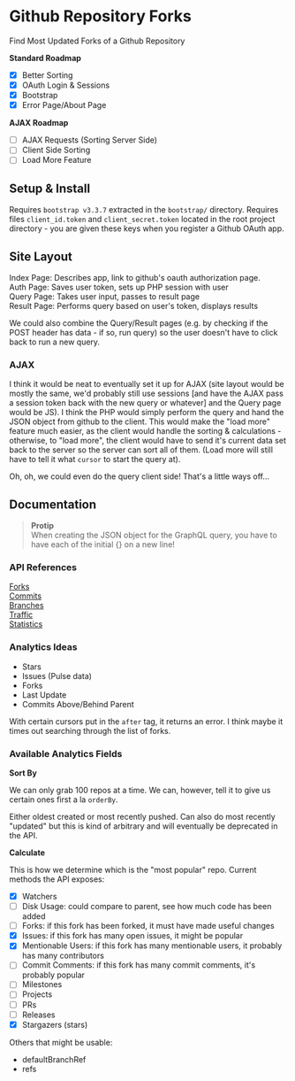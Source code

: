 # Github Repository Forks

Find Most Updated Forks of a Github Repository

**Standard Roadmap**  

- [x] Better Sorting
- [x] OAuth Login & Sessions
- [x] Bootstrap
- [x] Error Page/About Page

**AJAX Roadmap**

- [ ] AJAX Requests (Sorting Server Side)
- [ ] Client Side Sorting
- [ ] Load More Feature

## Setup & Install

Requires `bootstrap v3.3.7` extracted in the `bootstrap/` directory. Requires files `client_id.token` and `client_secret.token` located in the root project directory - you are given these keys when you register a Github OAuth app. 

## Site Layout

Index Page: Describes app, link to github's oauth authorization page.  
Auth Page: Saves user token, sets up PHP session with user  
Query Page: Takes user input, passes to result page  
Result Page: Performs query based on user's token, displays results  

We could also combine the Query/Result pages (e.g. by checking if the POST header has data - if so, run query) so the user doesn't have to click back to run a new query.

### AJAX

I think it would be neat to eventually set it up for AJAX (site layout would be mostly the same, we'd probably still use sessions [and have the AJAX pass a session token back with the new query or whatever] and the Query page would be JS). I think the PHP would simply perform the query and hand the JSON object from github to the client. This would make the "load more" feature much easier, as the client would handle the sorting & calculations - otherwise, to "load more", the client would have to send it's current data set back to the server so the server can sort all of them. (Load more will still have to tell it what `cursor` to start the query at). 

Oh, oh, we could even do the query client side! That's a little ways off...


## Documentation

> **Protip**  
> When creating the JSON object for the GraphQL query, you have to have each of the initial {} on a new line!

### API References

[Forks](https://developer.github.com/v3/repos/forks/#forks)  
[Commits](https://developer.github.com/v3/repos/commits/#commits)  
[Branches](https://developer.github.com/v3/repos/branches/#get-branch)  
[Traffic](https://developer.github.com/v3/repos/traffic/)  
[Statistics](https://developer.github.com/v3/repos/statistics/)  

### Analytics Ideas

- Stars
- Issues (Pulse data)
- Forks
- Last Update
- Commits Above/Behind Parent

With certain cursors put in the `after` tag, it returns an error. I think maybe it times out searching through the list of forks.

### Available Analytics Fields

**Sort By**

We can only grab 100 repos at a time. We can, however, tell it to give us certain ones first a la `orderBy`. 

Either oldest created or most recently pushed. Can also do most recently "updated" but this is kind of arbitrary and will eventually be deprecated in the API.

**Calculate**

This is how we determine which is the "most popular" repo. Current methods the API exposes:

- [x] Watchers
- [ ] Disk Usage: could compare to parent, see how much code has been added
- [ ] Forks: if this fork has been forked, it must have made useful changes
- [x] Issues: if this fork has many open issues, it might be popular
- [x] Mentionable Users: if this fork has many mentionable users, it probably has many contributors
- [ ] Commit Comments: if this fork has many commit comments, it's probably popular
- [ ] Milestones
- [ ] Projects
- [ ] PRs
- [ ] Releases
- [x] Stargazers (stars)

Others that might be usable:

* defaultBranchRef
* refs
